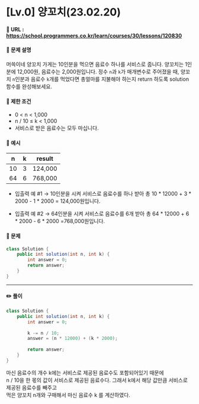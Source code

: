 # [Lv.0] 양꼬치(23.02.20)

#### 📌 URL : https://school.programmers.co.kr/learn/courses/30/lessons/120830

#### 📌 문제 설명

머쓱이네 양꼬치 가게는 10인분을 먹으면 음료수 하나를 서비스로 줍니다. 양꼬치는 1인분에 12,000원, 음료수는 2,000원입니다. 정수 `n`과 `k`가 매개변수로 주어졌을 때, 양꼬치 `n`인분과 음료수 `k`개를 먹었다면 총얼마를 지불해야 하는지 return 하도록 solution 함수를 완성해보세요.

#### 📌 제한 조건

- 0 < n < 1,000
- n / 10 ≤ k < 1,000
- 서비스로 받은 음료수는 모두 마십니다.

#### 📌 예시

| n   | k   | result  |
| --- | --- | ------- |
| 10  | 3   | 124,000 |
| 64  | 6   | 768,000 |

- 입출력 예 #1
  → 10인분을 시켜 서비스로 음료수를 하나 받아 총 10 * 12000 + 3 * 2000 - 1 * 2000 = 124,000원입니다.

- 입출력 예 #2
  → 64인분을 시켜 서비스로 음료수를 6개 받아 총 64 * 12000 + 6 * 2000 - 6 * 2000 =768,000원입니다.


#### 📌 문제

```java
class Solution {
    public int solution(int n, int k) {
        int answer = 0;
        return answer;
    }
}
```

---

#### ✏️ 풀이

```java
class Solution {
    public int solution(int n, int k) {
        int answer = 0;
        
        k -= n / 10;
        answer = (n * 12000) + (k * 2000);
        
        return answer;
    }
}
```

마신 음료수의 개수 k에는 서비스로 제공된 음료수도 포함되어있기 때문에   
n / 10을 한 몫의 값이 서비스로 제공된 음료수다. 그래서 k에서 해당 값만큼 서비스로 제공된 음료수를 빼주고  
먹은 양꼬치 n개와 구매해서 마신 음료수 k 를 계산하였다.
